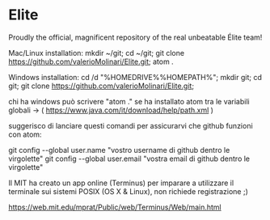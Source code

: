 # Elite
Proudly the official, magnificent repository of the real unbeatable Élite team!

Mac/Linux installation:
  mkdir ~/git; cd ~/git; git clone https://github.com/valerioMolinari/Elite.git; atom .

Windows installation:
  cd /d "%HOMEDRIVE%%HOMEPATH%"; mkdir git; cd git; git clone https://github.com/valerioMolinari/Elite.git;

  chi ha windows può scrivere "atom ." se ha installato atom tra le variabili globali ->
  ( https://www.java.com/it/download/help/path.xml )

suggerisco di lanciare questi comandi per assicurarvi che github
funzioni con atom:

git config --global user.name "vostro username di github dentro le virgolette"
git config --global user.email "vostra email di github dentro le virgolette"

Il MIT ha creato un app online (Terminus) per imparare a utilizzare il terminale sui sistemi POSIX (OS X & Linux), non richiede registrazione ;)

https://web.mit.edu/mprat/Public/web/Terminus/Web/main.html
